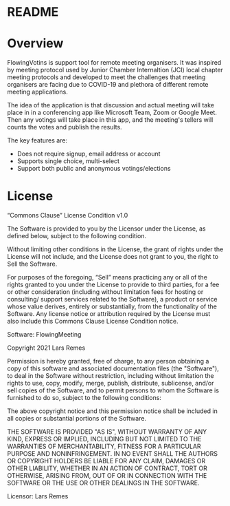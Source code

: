 # README

# Overview

FlowingVotins is support tool for remote meeting organisers. It was inspired by meeting protocol used by Junior Chamber Internaltion (JCI) local chapter meeting protocols and developed to meet the challenges that meeting organisers are facing due to COVID-19 and plethora of different remote meeting applications.

The idea of the application is that discussion and actual meeting will take place in in a conferencing app like Microsoft Team, Zoom or Google Meet. Then any votings will take place in this app, and the meeting's tellers will counts the votes and publish the results. 

The key features are:
- Does not require signup, email address or account
- Supports single choice, multi-select 
- Support both public and anonymous votings/elections

# License

“Commons Clause” License Condition v1.0

The Software is provided to you by the Licensor under the License, as defined below, subject to the following condition.

Without limiting other conditions in the License, the grant of rights under the License will not include, and the License does not grant to you, the right to Sell the Software.

For purposes of the foregoing, “Sell” means practicing any or all of the rights granted to you under the License to provide to third parties, for a fee or other consideration (including without limitation fees for hosting or consulting/ support services related to the Software), a product or service whose value derives, entirely or substantially, from the functionality of the Software. Any license notice or attribution required by the License must also include this Commons Clause License Condition notice.

Software: FlowingMeeting

Copyright 2021 Lars Remes

Permission is hereby granted, free of charge, to any person obtaining a copy of this software and associated documentation files (the "Software"), to deal in the Software without restriction, including without limitation the rights to use, copy, modify, merge, publish, distribute, sublicense, and/or sell copies of the Software, and to permit persons to whom the Software is furnished to do so, subject to the following conditions:

The above copyright notice and this permission notice shall be included in all copies or substantial portions of the Software.

THE SOFTWARE IS PROVIDED "AS IS", WITHOUT WARRANTY OF ANY KIND, EXPRESS OR IMPLIED, INCLUDING BUT NOT LIMITED TO THE WARRANTIES OF MERCHANTABILITY, FITNESS FOR A PARTICULAR PURPOSE AND NONINFRINGEMENT. IN NO EVENT SHALL THE AUTHORS OR COPYRIGHT HOLDERS BE LIABLE FOR ANY CLAIM, DAMAGES OR OTHER LIABILITY, WHETHER IN AN ACTION OF CONTRACT, TORT OR OTHERWISE, ARISING FROM, OUT OF OR IN CONNECTION WITH THE SOFTWARE OR THE USE OR OTHER DEALINGS IN THE SOFTWARE.

Licensor: Lars Remes
